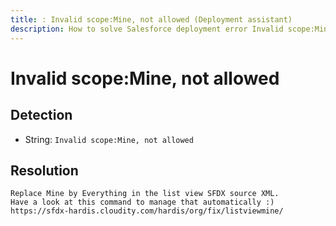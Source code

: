 ```yaml
---
title: : Invalid scope:Mine, not allowed (Deployment assistant)
description: How to solve Salesforce deployment error Invalid scope:Mine, not allowed
---
```

<!-- markdownlint-disable MD013 -->
# Invalid scope:Mine, not allowed

## Detection

- String: `Invalid scope:Mine, not allowed`

## Resolution

```shell
Replace Mine by Everything in the list view SFDX source XML.
Have a look at this command to manage that automatically :)
https://sfdx-hardis.cloudity.com/hardis/org/fix/listviewmine/

```

